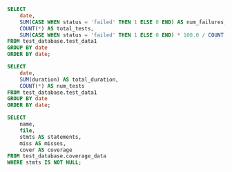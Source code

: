 ```sql tabel6
SELECT
    date,
    SUM(CASE WHEN status = 'failed' THEN 1 ELSE 0 END) AS num_failures,
    COUNT(*) AS total_tests,
    SUM(CASE WHEN status = 'failed' THEN 1 ELSE 0 END) * 100.0 / COUNT(*) AS failure_rate_percentage
FROM test_database.test_data1
GROUP BY date
ORDER BY date;
```

```sql table7
SELECT
    date,
    SUM(duration) AS total_duration,
    COUNT(*) AS num_tests
FROM test_database.test_data1
GROUP BY date
ORDER BY date;
```

```sql table8
SELECT
    name,
    file,
    stmts AS statements,
    miss AS misses,
    cover AS coverage
FROM test_database.coverage_data
WHERE stmts IS NOT NULL;
```

<LineChart
    data={table7}
    y="total_duration"
    title="Total Duration of Tests by Month"
/>

<DimensionGrid
    data={my_query}
    name="selected_dimensions"
/>

<LineChart
    data={table8}
    x="date"
    y="statements"
    yAxisTitle="Statements"
/>
